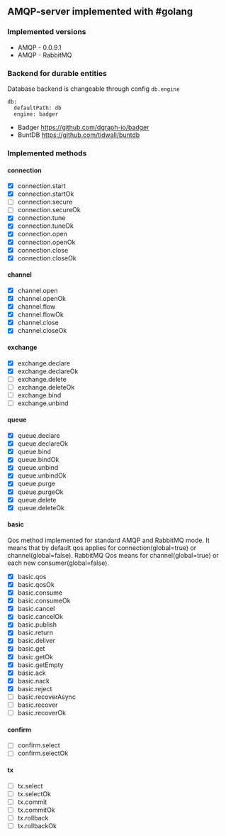 ## AMQP-server implemented with #golang

### Implemented versions 
- AMQP - 0.0.9.1
- AMQP - RabbitMQ

### Backend for durable entities
Database backend is changeable through config `db.engine` 
```
db:
  defaultPath: db
  engine: badger
```
- Badger https://github.com/dgraph-io/badger
- BuntDB https://github.com/tidwall/buntdb

### Implemented methods
 
#### connection 

- [x] connection.start
- [x] connection.startOk 
- [ ] connection.secure
- [ ] connection.secureOk 
- [x] connection.tune
- [x] connection.tuneOk 
- [x] connection.open
- [x] connection.openOk 
- [x] connection.close
- [x] connection.closeOk 

#### channel

- [x] channel.open
- [x] channel.openOk
- [x] channel.flow
- [x] channel.flowOk
- [x] channel.close
- [x] channel.closeOk

#### exchange

- [x] exchange.declare
- [x] exchange.declareOk
- [ ] exchange.delete
- [ ] exchange.deleteOk
- [ ] exchange.bind
- [ ] exchange.unbind

#### queue

- [x] queue.declare
- [x] queue.declareOk
- [x] queue.bind
- [x] queue.bindOk
- [x] queue.unbind
- [x] queue.unbindOk
- [x] queue.purge
- [x] queue.purgeOk
- [x] queue.delete
- [x] queue.deleteOk

#### basic

Qos method implemented for standard AMQP and RabbitMQ mode. It means that by default qos applies for connection(global=true) or channel(global=false). 
RabbitMQ Qos means for channel(global=true) or each new consumer(global=false).

- [x] basic.qos
- [x] basic.qosOk
- [x] basic.consume
- [x] basic.consumeOk
- [x] basic.cancel
- [x] basic.cancelOk
- [x] basic.publish
- [x] basic.return
- [x] basic.deliver
- [x] basic.get
- [x] basic.getOk
- [x] basic.getEmpty 
- [x] basic.ack
- [x] basic.nack
- [x] basic.reject
- [ ] basic.recoverAsync
- [ ] basic.recover
- [ ] basic.recoverOk 

#### confirm

- [ ] confirm.select
- [ ] confirm.selectOk

#### tx

- [ ] tx.select
- [ ] tx.selectOk
- [ ] tx.commit
- [ ] tx.commitOk
- [ ] tx.rollback
- [ ] tx.rollbackOk
